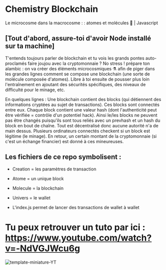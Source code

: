 # Chemistry Blockchain
Le microcosme dans la macrocosme : : atomes et molécules 🌠 | Javascript

## [Tout d'abord, assure-toi d'avoir Node installé sur ta machine]

T'entends toujours parler de blockchain et tu vois les grands pontes auto-proclamés faire joujou avec la cryptomonnaie ? 
No stress ! prépare ton alambic : on va créer des éléments microcosmiques  ⚗️ afin de piger dans les grandes lignes comment se compose une blockchain (une sorte de molécule composée d'atomes).
Libre à toi ensuite de pousser plus loin l'entraînement en ajoutant des sécurités spécifiques, des niveaux de difficulté pour le minage, etc.

En quelques lignes :
Une blockchain contient des blocks (qui détiennent des informations cryptées au sujet de transactions). Ces blocks sont connectés entre eux.
Chaque block contient une valeur hash (dont l'authenticité peut être vérifiée = contrôle d'un potentiel hack).
Ainsi le/les blocks ne peuvent pas être changés puisqu'ils sont tous reliés avec un prevhash et un hash du block en bout de chaîne.
Tout est décentralisé donc aucune autorité n'a de main dessus. Plusieurs ordinateurs connectés checkent si un block est légitime (le minage).
En retour, un certain montant de la cryptomonnaie (si c'est un échange financier) est donné à ces mineureuses.

## Les fichiers de ce repo symbolisent :
* Creation = les paramètres de transaction
* Atome = un unique block
* Molecule = la blockchain
* Univers = le wallet

* L'index.js permet de lancer des transactions de wallet à wallet 

# Tu peux retrouver un tuto par ici : https://www.youtube.com/watch?v=-NdVGJWcu6g

![template-miniature-YT](https://user-images.githubusercontent.com/105969133/227190707-f04fb122-4527-47d4-bfb4-8df32046c41a.jpg)
